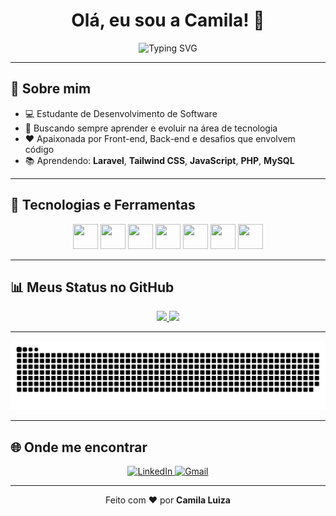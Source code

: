 <h1 align="center">Olá, eu sou a Camila! 👋</h1>

<p align="center">
  <img src="https://readme-typing-svg.herokuapp.com?font=Fira+Code&duration=2000&pause=1000&color=FF61C7&center=true&vCenter=true&width=435&lines=Desenvolvedora+FullStack;Apaixonada+por+tecnologia;Bem-vinda+ao+meu+GitHub!" alt="Typing SVG" />
</p>

---

## 🌸 Sobre mim

- 💻 Estudante de Desenvolvimento de Software
- 🎯 Buscando sempre aprender e evoluir na área de tecnologia
- ❤️ Apaixonada por Front-end, Back-end e desafios que envolvem código
- 📚 Aprendendo: **Laravel**, **Tailwind CSS**, **JavaScript**, **PHP**, **MySQL**

---

## 🚀 Tecnologias e Ferramentas

<div align="center">
  <img src="https://cdn.jsdelivr.net/gh/devicons/devicon/icons/php/php-original.svg" width="40" height="40"/>
  <img src="https://cdn.jsdelivr.net/gh/devicons/devicon/icons/javascript/javascript-original.svg" width="40" height="40"/>
  <img src="https://cdn.jsdelivr.net/gh/devicons/devicon/icons/html5/html5-original.svg" width="40" height="40"/>
  <img src="https://cdn.jsdelivr.net/gh/devicons/devicon/icons/css3/css3-original.svg" width="40" height="40"/>
  <img src="https://cdn.jsdelivr.net/gh/devicons/devicon/icons/mysql/mysql-original.svg" width="40" height="40"/>
  <img src="https://cdn.jsdelivr.net/gh/devicons/devicon/icons/linux/linux-original.svg" width="40" height="40"/>
  <img src="https://cdn.jsdelivr.net/gh/devicons/devicon/icons/git/git-original.svg" width="40" height="40"/>
</div>

---

## 📊 Meus Status no GitHub

<div align="center">
  <a href="https://github.com/Camilaronzzani">
    <img height="180em" src="https://github-readme-stats.vercel.app/api?username=Camilaronzzani&show_icons=true&theme=radical&hide_border=true&include_all_commits=true&count_private=true"/>
    <img height="180em" src="https://github-readme-stats.vercel.app/api/top-langs/?username=Camilaronzzani&layout=compact&langs_count=7&theme=radical&hide_border=true"/>
  </a>
</div>

---

![Snake animation](https://github.com/Camilaronzzani/Camilaronzzani/blob/main/snake/github-snake.svg)

---

## 🌐 Onde me encontrar

<p align="center">
  <a href="https://www.linkedin.com/in/seu-linkedin/" target="_blank">
    <img alt="LinkedIn" src="https://img.shields.io/badge/-LinkedIn-%230077B5?style=for-the-badge&logo=linkedin&logoColor=white"/>
  </a>
  <a href="mailto:camilasiva2863@gmail.com">
    <img alt="Gmail" src="https://img.shields.io/badge/-Email-%23333?style=for-the-badge&logo=gmail&logoColor=white"/>
  </a>
</p>

---

<p align="center">
 Feito com ❤️ por <b>Camila Luiza</b>
</p>
